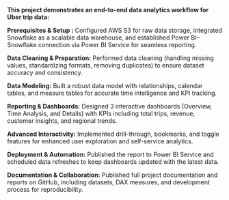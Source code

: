**This project demonstrates an end-to-end data analytics workflow for Uber trip data:**

**Prerequisites & Setup :** Configured AWS S3 for raw data storage, integrated Snowflake as a scalable data warehouse, and established Power BI–Snowflake connection via Power BI Service for seamless reporting.

**Data Cleaning & Preparation:** Performed data cleaning (handling missing values, standardizing formats, removing duplicates) to ensure dataset accuracy and consistency.

**Data Modeling:** Built a robust data model with relationships, calendar tables, and measure tables for accurate time intelligence and KPI tracking.

**Reporting & Dashboards:** Designed 3 interactive dashboards (Overview, Time Analysis, and Details) with KPIs including total trips, revenue, customer insights, and regional trends.

**Advanced Interactivity:** Implemented drill-through, bookmarks, and toggle features for enhanced user exploration and self-service analytics.

**Deployment & Automation:** Published the report to Power BI Service and scheduled data refreshes to keep dashboards updated with the latest data.

**Documentation & Collaboration:** Published full project documentation and reports on GitHub, including datasets, DAX measures, and development process for reproducibility.
